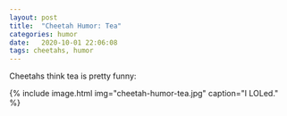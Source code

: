 ```yaml
---
layout: post
title:  "Cheetah Humor: Tea"
categories: humor
date:   2020-10-01 22:06:08
tags: cheetahs, humor
---
```


Cheetahs think tea is pretty funny:

{% include image.html img="cheetah-humor-tea.jpg" caption="I LOLed." %}

